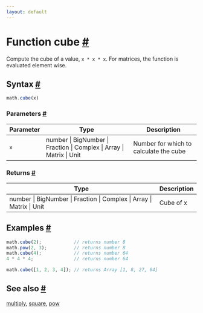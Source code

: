 ```yaml
---
layout: default
---
```


<h1 id="function-cube">Function cube <a href="#function-cube" title="Permalink">#</a></h1>

Compute the cube of a value, `x * x * x`.
For matrices, the function is evaluated element wise.


<h2 id="syntax">Syntax <a href="#syntax" title="Permalink">#</a></h2>

```js
math.cube(x)
```

<h3 id="parameters">Parameters <a href="#parameters" title="Permalink">#</a></h3>

Parameter | Type | Description
--------- | ---- | -----------
`x` | number &#124; BigNumber &#124; Fraction &#124; Complex &#124; Array &#124; Matrix &#124; Unit | Number for which to calculate the cube

<h3 id="returns">Returns <a href="#returns" title="Permalink">#</a></h3>

Type | Description
---- | -----------
number &#124; BigNumber &#124; Fraction &#124; Complex &#124; Array &#124; Matrix &#124; Unit | Cube of x


<h2 id="examples">Examples <a href="#examples" title="Permalink">#</a></h2>

```js
math.cube(2);            // returns number 8
math.pow(2, 3);          // returns number 8
math.cube(4);            // returns number 64
4 * 4 * 4;               // returns number 64

math.cube([1, 2, 3, 4]); // returns Array [1, 8, 27, 64]
```


<h2 id="see-also">See also <a href="#see-also" title="Permalink">#</a></h2>

[multiply](multiply.html),
[square](square.html),
[pow](pow.html)


<!-- Note: This file is automatically generated from source code comments. Changes made in this file will be overridden. -->
